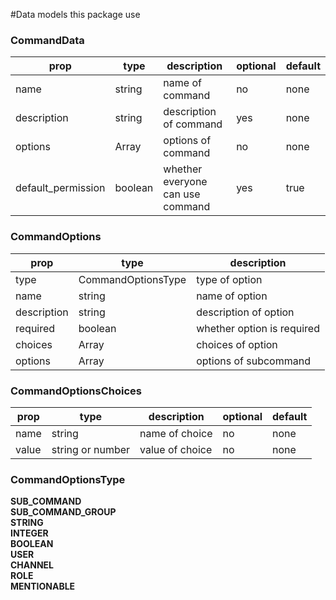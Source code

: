 #Data models this package use

### CommandData
prop|type|description|optional|default  
---|---|---|---|---  
name|string|name of command|no|none  
description|string|description of command|yes|none  
options|Array<CommandOptions>|options of command|no|none  
default_permission|boolean|whether everyone can use command|yes|true  

### CommandOptions
prop|type|description  
---|---|---  
type|CommandOptionsType|type of option|no|none  
name|string|name of option|no|none  
description|string|description of option|no|none  
required|boolean|whether option is required|yes|false  
choices|Array<CommandOptionsChoices>|choices of option|yes|none  
options|Array<CommandOptions>|options of subcommand|yes|none  

### CommandOptionsChoices
prop|type|description|optional|default  
---|---|---|---|---  
name|string|name of choice|no|none  
value|string or number|value of choice|no|none  

### CommandOptionsType
**SUB_COMMAND**  
**SUB_COMMAND_GROUP**  
**STRING**  
**INTEGER**  
**BOOLEAN**  
**USER**  
**CHANNEL**  
**ROLE**  
**MENTIONABLE**  